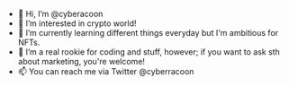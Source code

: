 - 👋 Hi, I’m @cyberacoon
- 👀 I’m interested in crypto world!
- 🌱 I’m currently learning different things everyday but I'm ambitious for NFTs.
- 💞️ I’m a real rookie for coding and stuff, however; if you want to ask sth about marketing, you're welcome! 
- 📫 You can reach me via Twitter @cyberracoon

<!---
cyberacoon/cyberacoon is a ✨ special ✨ repository because its `README.md` (this file) appears on your GitHub profile.
You can click the Preview link to take a look at your changes.
--->
